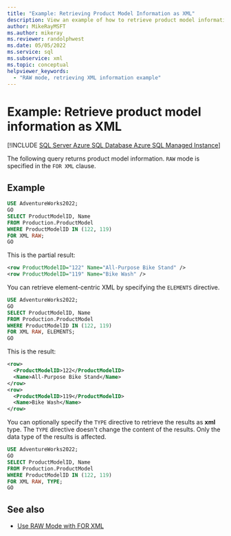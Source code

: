 ```yaml
---
title: "Example: Retrieving Product Model Information as XML"
description: View an example of how to retrieve product model information as XML by using RAW mode with the FOR XML clause.
author: MikeRayMSFT
ms.author: mikeray
ms.reviewer: randolphwest
ms.date: 05/05/2022
ms.service: sql
ms.subservice: xml
ms.topic: conceptual
helpviewer_keywords:
  - "RAW mode, retrieving XML information example"
---
```

# Example: Retrieve product model information as XML

[!INCLUDE [SQL Server Azure SQL Database Azure SQL Managed Instance](../../includes/applies-to-version/sql-asdb-asdbmi.md)]

The following query returns product model information. `RAW` mode is specified in the `FOR XML` clause.

## Example

```sql
USE AdventureWorks2022;
GO
SELECT ProductModelID, Name
FROM Production.ProductModel
WHERE ProductModelID IN (122, 119)
FOR XML RAW;
GO
```

This is the partial result:

```xml
<row ProductModelID="122" Name="All-Purpose Bike Stand" />
<row ProductModelID="119" Name="Bike Wash" />
```

You can retrieve element-centric XML by specifying the `ELEMENTS` directive.

```sql
USE AdventureWorks2022;
GO
SELECT ProductModelID, Name
FROM Production.ProductModel
WHERE ProductModelID IN (122, 119)
FOR XML RAW, ELEMENTS;
GO
```

This is the result:

```xml
<row>
  <ProductModelID>122</ProductModelID>
  <Name>All-Purpose Bike Stand</Name>
</row>
<row>
  <ProductModelID>119</ProductModelID>
  <Name>Bike Wash</Name>
</row>
```

You can optionally specify the `TYPE` directive to retrieve the results as **xml** type. The `TYPE` directive doesn't change the content of the results. Only the data type of the results is affected.

```sql
USE AdventureWorks2022;
GO
SELECT ProductModelID, Name
FROM Production.ProductModel
WHERE ProductModelID IN (122, 119)
FOR XML RAW, TYPE;
GO
```

## See also

- [Use RAW Mode with FOR XML](../../relational-databases/xml/use-raw-mode-with-for-xml.md)
